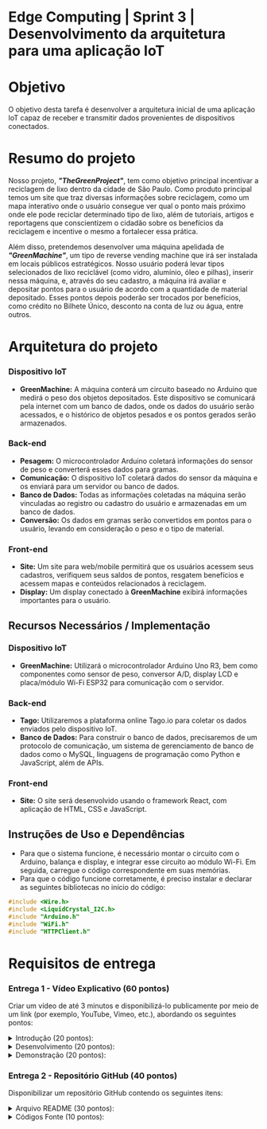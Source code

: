 # Edge Computing | Sprint 3 | Desenvolvimento da arquitetura para uma aplicação IoT

# Objetivo
O objetivo desta tarefa é desenvolver a arquitetura inicial de uma aplicação IoT capaz de receber e transmitir dados
provenientes de dispositivos conectados.

# Resumo do projeto
Nosso projeto, ***"TheGreenProject"***, tem como objetivo principal incentivar a reciclagem de lixo dentro da cidade de São Paulo. Como produto principal temos um site que traz diversas informações sobre reciclagem, como um mapa interativo onde o usuário consegue ver qual o ponto mais próximo onde ele pode reciclar determinado tipo de lixo, além de tutoriais, artigos e reportagens que conscientizem o cidadão sobre os benefícios da reciclagem e incentive o mesmo a fortalecer essa prática. 

Além disso, pretendemos desenvolver uma máquina apelidada de ***"GreenMachine"***, um tipo de reverse vending machine que irá ser instalada em locais públicos estratégicos. Nosso usuário poderá levar tipos selecionados de lixo reciclável (como vidro, alumínio, óleo e pilhas), inserir nessa máquina, e, através do seu cadastro, a máquina irá avaliar e depositar pontos para o usuário de acordo com a quantidade de material depositado. Esses pontos depois poderão ser trocados por benefícios, como crédito no Bilhete Único, desconto na conta de luz ou água, entre outros. 

# Arquitetura do projeto

### Dispositivo IoT

- **GreenMachine:** A máquina conterá um circuito baseado no Arduino que medirá o peso dos objetos depositados. Este dispositivo se comunicará pela internet com um banco de dados, onde os dados do usuário serão acessados, e o histórico de objetos pesados e os pontos gerados serão armazenados.

### Back-end

- **Pesagem:** O microcontrolador Arduino coletará informações do sensor de peso e converterá esses dados para gramas.
- **Comunicação:** O dispositivo IoT coletará dados do sensor da máquina e os enviará para um servidor ou banco de dados.
- **Banco de Dados:** Todas as informações coletadas na máquina serão vinculadas ao registro ou cadastro do usuário e armazenadas em um banco de dados.
- **Conversão:** Os dados em gramas serão convertidos em pontos para o usuário, levando em consideração o peso e o tipo de material.

### Front-end

- **Site:** Um site para web/mobile permitirá que os usuários acessem seus cadastros, verifiquem seus saldos de pontos, resgatem benefícios e acessem mapas e conteúdos relacionados à reciclagem.
- **Display:** Um display conectado à **GreenMachine** exibirá informações importantes para o usuário.

## Recursos Necessários / Implementação

### Dispositivo IoT

- **GreenMachine:** Utilizará o microcontrolador Arduino Uno R3, bem como componentes como sensor de peso, conversor A/D, display LCD e placa/módulo Wi-Fi ESP32 para comunicação com o servidor.

### Back-end

- **Tago:** Utilizaremos a plataforma online Tago.io para coletar os dados enviados pelo dispositivo IoT.
- **Banco de Dados:** Para construir o banco de dados, precisaremos de um protocolo de comunicação, um sistema de gerenciamento de banco de dados como o MySQL, linguagens de programação como Python e JavaScript, além de APIs.

### Front-end

- **Site:** O site será desenvolvido usando o framework React, com aplicação de HTML, CSS e JavaScript.

## Instruções de Uso e Dependências

- Para que o sistema funcione, é necessário montar o circuito com o Arduino, balança e display, e integrar esse circuito ao módulo Wi-Fi. Em seguida, carregue o código correspondente em suas memórias.
- Para que o código funcione corretamente, é preciso instalar e declarar as seguintes bibliotecas no início do código:

```c
#include <Wire.h>
#include <LiquidCrystal_I2C.h>
#include "Arduino.h"
#include "WiFi.h"
#include "HTTPClient.h"
```

# Requisitos de entrega

### Entrega 1 - Vídeo Explicativo (60 pontos)
Criar um vídeo de até 3 minutos e disponibilizá-lo publicamente por meio de um link (por exemplo, YouTube, Vimeo, etc.), abordando os seguintes pontos:

<details>
  <summary>Introdução (20 pontos):</summary>

  <br>

  <li>Explicar os conceitos envolvidos na Internet das Coisas (IoT) e a importância dessa tecnologia.</li>
  <li>Apresentar a arquitetura adotada para a aplicação IoT, destacando os componentes principais e como eles interagem entre si.</li>
</details>

<details>
  <summary>Desenvolvimento (20 pontos):</summary>

  <br>
  
  <li>Demonstrar a instalação de uma plataforma de IoT em um CSP (Cloud Service Provider) ou VM (Virtual Machine) local.</li>
  <li>Explicar os passos necessários para configurar a plataforma de IoT, como a criação de dispositivos virtuais, definição de
  protocolos de comunicação e outras configurações relevantes.</li>
  <li>Especificar corretamente o hardware a ser utilizado com base nos requisitos do projeto.</li>
</details>

<details>  
  <summary>Demonstração (20 pontos):</summary>

  <br>
  
  <li>Executar uma collection básica, demonstrando o funcionamento da plataforma de IoT.</li>
  <li>Incluir um health check para verificar o status da aplicação.</li>
  <li>Mostrar a criação de uma entidade lógica de dispositivo IoT, destacando as informações necessárias e como esses dispositivos
  serão usados na aplicação.</li>
</details>  

### Entrega 2 - Repositório GitHub (40 pontos)
Disponibilizar um repositório GitHub contendo os seguintes itens:

<details>
  <summary>Arquivo README (30 pontos):</summary>

  <br>
  
  <li>Elaborar um README completo e bem estruturado, descrevendo detalhes do projeto.</li>
  <li>Incluir um draft da arquitetura proposta para a solução IoT, envolvendo IoT devices, back-end e front-end.</li>
  <li>Descrever os recursos necessários para implementar a solução, considerando os dispositivos IoT, o back-end e o front-end.</li>
  <li>Apresentar instruções de uso, requisitos, dependências e demais informações relevantes.</li>
</details>

<details>
  <summary>Códigos Fonte (10 pontos):</summary>

  <br>
  
  <li>Incluir os códigos desenvolvidos e os arquivos necessários para o funcionamento da aplicação e sua replicação.</li>
</details>
